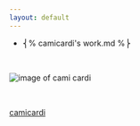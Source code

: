 ```yaml
---
layout: default
---
```


- ⎨% camicardi's work.md %⎬

<br>

![image of cami cardi](https://camicardi/images/github.png)

<br>

[camicardi](http://github.com)

